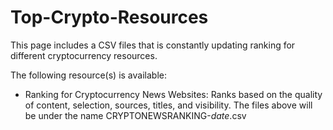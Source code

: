 # Top-Crypto-Resources
This page includes a CSV files that is constantly updating ranking for different cryptocurrency resources.

The following resource(s) is available:
- Ranking for Cryptocurrency News Websites: Ranks based on the quality of content, selection, sources, titles, and visibility. The files above will be under the name CRYPTONEWSRANKING-*date*.csv

